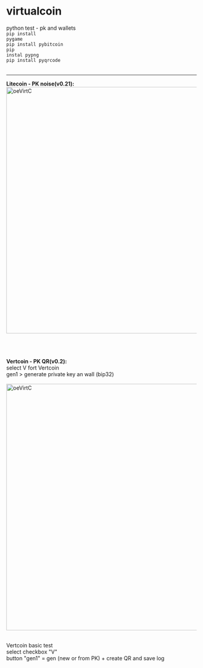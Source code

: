 # virtualcoin
python test - pk and wallets<br />
<code>pip install pygame</code><br />
<code>pip install pybitcoin</code><br />
<code>pip instal pypng</code><br />
<code>pip install pyqrcode</code><br />
<br />
<hr />
<b>Litecoin - PK noise(v0.21):</b><br />
<img src="https://raw.githubusercontent.com/octopusengine/virtualcoin/master/images/virtcoin021.jpg" alt="oeVirtC" width="650"><br />
<br />
<br />
<br />

<b>Vertcoin - PK QR(v0.2):</b><br />
select V fort Vertcoin<br />
gen1 > generate private key an wall (bip32)<br /><br />
<img src="https://raw.githubusercontent.com/octopusengine/virtualcoin/master/images/virtcoin02.png" alt="oeVirtC" width="650">


<br />
Vertcoin basic test<br />
select checkbox "V"<br />
button "gen1" = gen (new or from PK) + create QR and save log
<br />

